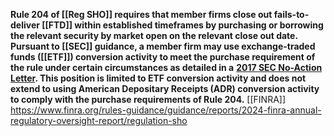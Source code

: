 **Rule 204 of [[Reg SHO]] requires that member firms close out fails-to-deliver [[FTD]] within established timeframes by purchasing or borrowing the relevant security by market open on the relevant close out date. Pursuant to [[SEC]] guidance, a member firm may use exchange-traded funds ([[ETF]]) conversion activity to meet the purchase requirement of the rule under certain circumstances as detailed in a** [**2017 SEC No-Action Letter**](https://www.sec.gov/divisions/marketreg/mr-noaction/2017/murphy-mcgonigle-042617-204-sho.pdf)**. This position is limited to ETF conversion activity and does not extend to using American Depositary Receipts (ADR) conversion activity to comply with the purchase requirements of Rule 204.** [[FINRA]]
https://www.finra.org/rules-guidance/guidance/reports/2024-finra-annual-regulatory-oversight-report/regulation-sho
